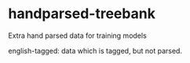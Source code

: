 # handparsed-treebank
Extra hand parsed data for training models



english-tagged: data which is tagged, but not parsed.

